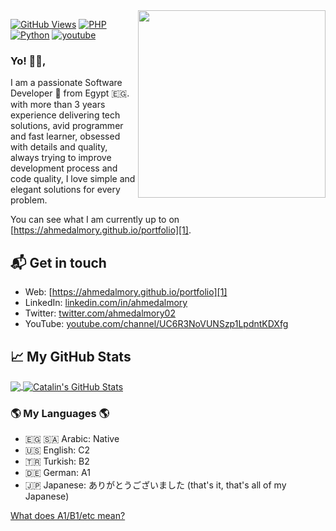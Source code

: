 <img width="300px" align="right" src="https://ahmedalmory.github.io/my-portfolio/static/media/profile.6778fced.webp"/>

[![GitHub Views](https://komarev.com/ghpvc/?username=ahmedalmory&color=FAC151)][1]
[![PHP](https://img.shields.io/badge/PHP-Devaloper-FAC151.svg?logo=php&logoWidth=20)](https://github.com/ahmedalmory)
[![Python](https://img.shields.io/badge/Python-Devaloper-FAC151.svg?logo=Python&logoWidth=20)](https://github.com/ahmedalmory)
[![youtube](https://img.shields.io/badge/Fekret%20Code-Follow%20Us-FAC151.svg?logo=youtube&logoWidth=20)][4]

### Yo! 👋🏻,

I am a passionate Software Developer 🚀 from Egypt 🇪🇬. with more than 3 years experience delivering tech solutions, avid programmer and fast learner, obsessed with details and quality, always trying to improve development process and code quality, I love simple and elegant solutions for every problem.


You can see what I am currently up to on [https://ahmedalmory.github.io/portfolio][1].

## 📬 Get in touch

- Web: [https://ahmedalmory.github.io/portfolio][1]
- LinkedIn: [linkedin.com/in/ahmedalmory][2]
- Twitter: [twitter.com/ahmedalmory02][3]
- YouTube: [youtube.com/channel/UC6R3NoVUNSzp1LpdntKDXfg][4]

## &#x1f4c8; My GitHub Stats

<a href="https://github.com/ahmedalmory/ahmedalmory">
  <img align="center" src="https://github-readme-stats.vercel.app/api/top-langs/?username=ahmedalmory&hide=java,html&title_color=ffffff&text_color=c9cacc&icon_color=2bbc8a&bg_color=1d1f21" />
</a>

<a href="https://github.com/ahmedalmory/ahmedalmory">
  <img align="center" src="https://github-readme-stats.vercel.app/api?username=ahmedalmory&show_icons=true&line_height=27&count_private=true&title_color=ffffff&text_color=c9cacc&icon_color=2bbc8a&bg_color=1d1f21" alt="Catalin's GitHub Stats" />
</a>

### 🌎 My Languages 🌎

- 🇪🇬 🇸🇦 Arabic: Native
- 🇺🇸 English: C2
- 🇹🇷 Turkish: B2
- 🇩🇪 German: A1
- 🇯🇵 Japanese: ありがとうございました (that's it, that's all of my Japanese)

[What does A1/B1/etc mean?](http://blog.chatterbug.com/en/how-to-talk-about-language-learning/)

[1]: https://ahmedalmory.github.io/portfolio
[2]: https://www.linkedin.com/in/ahmedalmory
[3]: https://twitter.com/intent/follow?screen_name=ahmedalmory02
[4]: https://www.youtube.com/channel/UC6R3NoVUNSzp1LpdntKDXfg
